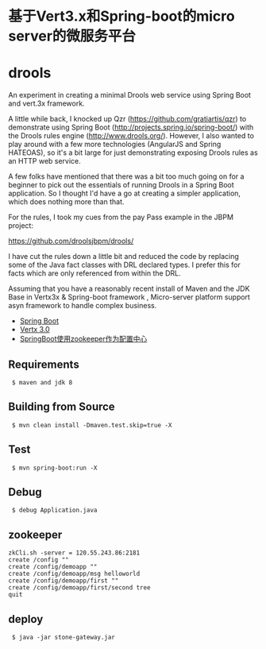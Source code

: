 # 基于Vert3.x和Spring-boot的micro server的微服务平台
drools
======
An experiment in creating a minimal Drools web service using Spring Boot and vert.3x framework.

A little while back, I knocked up Qzr (https://github.com/gratiartis/qzr) to demonstrate using Spring Boot (http://projects.spring.io/spring-boot/) with the Drools rules engine (http://www.drools.org/). However, I also wanted to play around with a few more technologies (AngularJS and Spring HATEOAS), so it's a bit large for just demonstrating exposing Drools rules as an HTTP web service.

A few folks have mentioned that there was a bit too much going on for a beginner to pick out the essentials of running Drools in a Spring Boot application. So I thought I'd have a go at creating a simpler application, which does nothing more than that.

For the rules, I took my cues from the pay Pass example in the JBPM project:

https://github.com/droolsjbpm/drools/

I have cut the rules down a little bit and reduced the code by replacing some of the Java fact classes with DRL declared types. I prefer this for facts which are only referenced from within the DRL.

Assuming that you have a reasonably recent install of Maven and the JDK 
Base in Vertx3x & Spring-boot framework , Micro-server platform support asyn framework to handle complex business.

- [Spring Boot](http://projects.spring.io/spring-boot/)
- [Vertx 3.0](http://vertx.io/)
- [SpringBoot使用zookeeper作为配置中心](http://segmentfault.com/a/1190000004356362)

## Requirements
     $ maven and jdk 8
    
## Building from Source

     $ mvn clean install -Dmaven.test.skip=true -X
    
## Test
     $ mvn spring-boot:run -X

## Debug
     $ debug Application.java
     
     
## zookeeper
```shell
zkCli.sh -server = 120.55.243.86:2181
create /config ""
create /config/demoapp ""
create /config/demoapp/msg helloworld
create /config/demoapp/first ""
create /config/demoapp/first/second tree
quit
```
## deploy
     $ java -jar stone-gateway.jar





